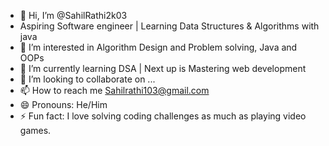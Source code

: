 - 👋 Hi, I’m @SahilRathi2k03
- Aspiring Software engineer | Learning Data Structures & Algorithms with java 
- 👀 I’m interested in Algorithm Design and Problem solving, Java and OOPs
- 🌱 I’m currently learning DSA | Next up is Mastering web development
- 💞️ I’m looking to collaborate on ...
- 📫 How to reach me  Sahilrathi103@gmail.com
- 😄 Pronouns: He/Him
- ⚡ Fun fact: I love solving coding challenges as much as playing video games.

<!---
SahilRathi2k03/SahilRathi2k03 is a ✨ special ✨ repository because its `README.md` (this file) appears on your GitHub profile.
You can click the Preview link to take a look at your changes.
--->
